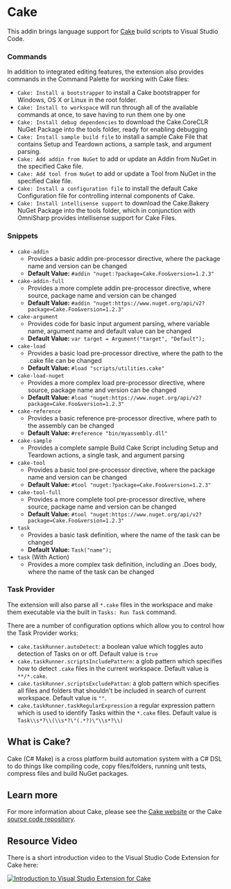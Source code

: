 # Cake

This addin brings language support for [Cake](https://cakebuild.net) build scripts to Visual Studio Code.

### Commands

In addition to integrated editing features, the extension also provides commands in the Command Palette for working with Cake files:

* `Cake: Install a bootstrapper` to install a Cake bootstrapper for Windows, OS X or Linux in the root folder.
* `Cake: Install to workspace` will run through all of the available commands at once, to save having to run them one by one
* `Cake: Install debug dependencies` to download the Cake.CoreCLR NuGet Package into the tools folder, ready for enabling debugging
* `Cake: Install sample build file` to install a sample Cake File that contains Setup and Teardown actions, a sample task, and argument parsing.
* `Cake: Add addin from NuGet` to add or update an Addin from NuGet in the specified Cake file.
* `Cake: Add tool from NuGet` to add or update a Tool from NuGet in the specified Cake file.
* `Cake: Install a configuration file` to install the default Cake Configuration file for controlling internal components of Cake.
* `Cake: Install intellisense support` to download the Cake.Bakery NuGet Package into the tools folder, which in conjunction with OmniSharp provides intellisense support for Cake Files.

### Snippets

* `cake-addin`
  * Provides a basic addin pre-processor directive, where the package name and version can be changed
  * **Default Value:** `#addin "nuget:?package=Cake.Foo&version=1.2.3"`
* `cake-addin-full`
  * Provides a more complete addin pre-processor directive, where source, package name and version can be changed
  * **Default Value:** `#addin "nuget:https://www.nuget.org/api/v2?package=Cake.Foo&version=1.2.3"`
* `cake-argument`
  * Provides code for basic input argument parsing, where variable name, argument name and default value can be changed
  * **Default Value:** `var target = Argument("target", "Default");`
* `cake-load`
  * Provides a basic load pre-processor directive, where the path to the .cake file can be changed
  * **Default Value:** `#load "scripts/utilities.cake"`
* `cake-load-nuget`
  * Provides a more complex load pre-processor directive, where source, package name and version can be changed
  * **Default Value:** `#load "nuget:https://www.nuget.org/api/v2?package=Cake.Foo&version=1.2.3"`
* `cake-reference`
  * Provides a basic reference pre-processor directive, where path to the assembly can be changed
  * **Default Value:** `#reference "bin/myassembly.dll"`
* `cake-sample`
  * Provides a complete sample Build Cake Script including Setup and Teardown actions, a single task, and argument parsing
* `cake-tool`
  * Provides a basic tool pre-processor directive, where the package name and version can be changed
  * **Default Value:** `#tool "nuget:?package=Cake.Foo&version=1.2.3"`
* `cake-tool-full`
  * Provides a more complete tool pre-processor directive, where source, package name and version can be changed
  * **Default Value:** `#tool "nuget:https://www.nuget.org/api/v2?package=Cake.Foo&version=1.2.3"`
* `task`
  * Provides a basic task definition, where the name of the task can be changed
  * **Default Value:** `Task("name");`
* `task` (With Action)
  * Provides a more complex task definition, including an .Does body, where the name of the task can be changed

### Task Provider

The extension will also parse all `*.cake` files in the workspace and make them executable via the built in `Tasks: Run Task` command.

There are a number of configuration options which allow you to control how the Task Provider works:

* `cake.taskRunner.autoDetect`: a boolean value which toggles auto detection of Tasks on or off.  Default value is `true`
* `cake.taskRunner.scriptsIncludePattern`: a glob pattern which specifies how to detect `.cake` files in the current workspace.  Default value is `**/*.cake`.
* `cake.taskRunner.scriptsExcludePattan`: a glob pattern which specifies all files and folders that shouldn't be included in search of current workspace.  Default value is `""`.
* `cake.taskRunner.taskRegularExpression` a regular expression pattern which is used to identify Tasks within the `*.cake` files.  Default value is `Task\\s*?\\(\\s*?\"(.*?)\"\\s*?\\)`

## What is Cake?

Cake (C# Make) is a cross platform build automation system with a C# DSL to do things like compiling code, copy files/folders, running unit tests, compress files and build NuGet packages.

## Learn more

For more information about Cake, please see the [Cake website](https://cakebuild.net) or the Cake [source code repository](https://github.com/cake-build/cake).

## Resource Video

There is a short introduction video to the Visual Studio Code Extension for Cake here:

[![Introduction to Visual Studio Extension for Cake](https://img.youtube.com/vi/zzZuysl3xSg/0.jpg)](https://www.youtube.com/watch?v=zzZuysl3xSg)
